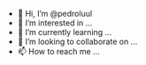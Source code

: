 - 👋 Hi, I’m @pedroluul
- 👀 I’m interested in ...
- 🌱 I’m currently learning ...
- 💞️ I’m looking to collaborate on ...
- 📫 How to reach me ...

<!---
pedroluul/pedroluul is a ✨ special ✨ repository because its `README.md` (this file) appears on your GitHub profile.
You can click the Preview link to take a look at your changes.
--->
